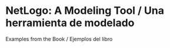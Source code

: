 # NetLogo: A Modeling Tool / Una herramienta de modelado

Examples from the Book / Ejemplos del libro

